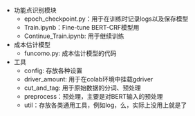 * 功能点识别模块
    * epoch_checkpoint.py：用于在训练时记录logs以及保存模型
    * Train.ipynb：Fine-tune BERT-CRF模型用
    * Continue_Train.ipynb: 用于继续训练
* 成本估计模型
    * funcomo.py: 成本估计模型的代码
* 工具
    * config: 存放各种设置
    * driver_amount: 用于在colab环境中挂载gdriver
    * cut_and_tag: 用于原始数据的分词、预处理
    * preprocess：预处理，主要是对BERT输入的预处理
    * util：存放各类通用工具，例如log，么，实际上没用上就是了